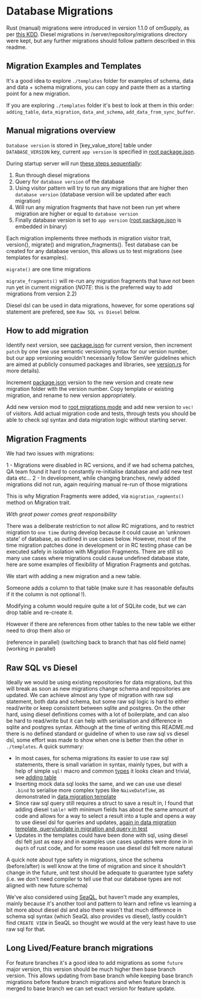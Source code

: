 # Database Migrations

Rust (manual) migrations were introduced in version 1.1.0 of omSupply, as per [this KDD](../../../../decisions/migrations.md). Diesel migrations in /server/repository/migrations directory were kept, but any further migrations should follow pattern described in this readme.

## Migration Examples and Templates

It's a good idea to explore `./templates` folder for examples of schema, data and data + schema migrations, you can copy and paste them as a starting point for a new migration.

If you are exploring `./templates` folder it's best to look at them in this order: `adding_table`, `data_migration`, `data_and_schema`, `add_data_from_sync_buffer`.

## Manual migrations overview

`Database version` is stored in [key_value_store] table under `DATABASE_VERSION` key, current `app version` is specified in [root package.json](../../../../package.json). 

During startup server will run [these steps sequentially](mod.rs):

1. Run through diesel migrations
2. Query for `database version` of the database
3. Using visitor pattern will try to run any migrations that are higher then `database version` (database version will be updated after each migration)
4. Will run any migration fragments that have not been run yet where migration are higher or equal to `database version`
5. Finally database version is set to `app version` ([root package.json](../../../../package.json) is embedded in binary)

Each migration implements three methods in migration visitor trait, version(), migrate() and migration_fragments(). Test database can be created for any database version, this allows us to test migrations (see templates for examples).

`migrate()` are one time migrations

`migrate_fragments()` will re-run any migration fragments that have not been run yet in current migration (*NOTE*: this is the preferred way to add migrations from version 2.2)


Diesel dsl can be used in data migrations, however, for some operations sql statement are prefered, see `Raw SQL vs Diesel` below.

## How to add migration

Identify next version, see [package.json](../../../../package.json) for current version, then increment `patch` by one (we use semantic versioning syntax for our version number, but our app versioning wouldn't necessarily follow SemVer guidelines which are aimed at publicly consumed packages and libraries, see [version.rs](./version.rs) for more details).

Increment [package.json](../../../../package.json) version to the new version and create new migration folder with the version number. Copy template or existing migration, and rename to new version appropriately. 

Add new version mod to [root migrations mode](mod.rs) and add new version to `vec!` of visitors. Add actual migration code and tests, through tests you should be able to check sql syntax and data migration logic without starting server.

## Migration Fragments

We had two issues with migrations:

1 - Migrations were disabled in RC versions, and if we had schema patches, QA team found it hard to constantly re-initialise database and add new test data etc...
2 - In development, while changing branches, newly added migrations did not run, again requiring manual re-run of those migrations

This is why Migration Fragments were added, via `migration_ragments()` method on Migration trait. 

*With great power comes great responsibility*

There was a deliberate restriction to not allow RC migrations, and to restrict migration to `one time` during develop because it could cause an 'unknown state' of database, as outlined in use cases below. However, most of the time migration patches done in development or in RC testing phase can be executed safely in isolation with Migration Fragments. There are still so many use cases where migrations could cause undefined database state, here are some examples of flexibility of Migration Fragments and gotchas.

We start with adding a new migration and a new table.

Someone adds a column to that table (make sure it has reasonable defaults if it the column is not optional !).

Modifying a column would require quite a lot of SQLite code, but we can drop table and re-create it.

However if there are references from other tables to the new table we either need to drop them also or

(reference in parallel)
(switching back to branch that has old field name)
(working in parallel)


## Raw SQL vs Diesel

Ideally we would be using existing repositories for data migrations, but this will break as soon as new migrations change schema and repositories are updated. We can achieve almost any type of migration with raw sql statement, both data and schema, but some raw sql logic is hard to either read/write or keep consistent between sqlite and postgres. On the other hard, using diesel definitions comes with a lot of boilerplate, and can also be hard to read/write but it can help with serialisation and difference in sqlite and postgres syntax. Although at the time of writing this README.md there is no defined standard or guideline of when to use raw sql vs diesel dsl, some effort was made to show when one is better then the other in `./templates`. A quick summary:
* In most cases, for schema migrations its easier to use raw sql statements, there is small variation in syntax, mainly types, but with a help of simple `sql!` macro and common [types](types.rs) it looks clean and trivial, see [adding table](templates/adding_table/mod.rs)
* Inserting mock data sql looks the same, and we can use use diesel `.bind` to serialise more complex types like `NaiveDateTime`, as demonstrated in [data migration template](templates/data_migration/mod.rs)
* Since raw sql query still requires a struct to save a result in, I found that adding diesel `table!` with minimum fields has about the same amount of code and allows for a way to select a result into a tuple and opens a way to use diesel dsl for queries and updates, [again in data migration template, query/update in migration and query in test](templates/data_migration/mod.rs)
* Updates in the templates could have been done with sql, using diesel dsl felt just as easy and in examples use cases updates were done in in `depth` of rust code, and for some reason use diesel dsl felt more natural

A quick note about type safety in migrations, since the schema (before/after) is well know at the time of migration and since it shouldn't change in the future, unit test should be adequate to guarantee type safety (i.e. we don't need compiler to tell use that our database types are not aligned with new future schema)

We've also considered using [SeaQL](https://github.com/SeaQL/sea-query), but haven't made any examples, mainly because it's another tool and pattern to learn and refine vs learning a bit more about diesel dsl and also there wasn't that much difference in schema sql syntax (which SeaQL also provides vs diesel), lastly couldn't find `CREATE VIEW` in SeaQL so thought we would at the very least have to use raw sql for that.

## Long Lived/Feature branch migrations

For feature branches it's a good idea to add migrations as some `future` major version, this version should be much higher then base branch version. This allows updating from base branch while keeping base branch migrations before feature branch migrations and when feature branch is merged to base branch we can set exact version for feature update.